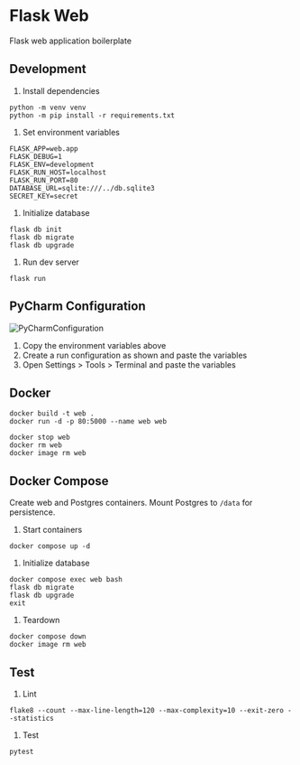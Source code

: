 # Flask Web

Flask web application boilerplate

## Development
1. Install dependencies

```
python -m venv venv
python -m pip install -r requirements.txt
```

1. Set environment variables

```
FLASK_APP=web.app
FLASK_DEBUG=1
FLASK_ENV=development
FLASK_RUN_HOST=localhost
FLASK_RUN_PORT=80
DATABASE_URL=sqlite:///../db.sqlite3
SECRET_KEY=secret
```

1. Initialize database

```
flask db init
flask db migrate
flask db upgrade
```

1. Run dev server

```
flask run
```

## PyCharm Configuration

![PyCharmConfiguration](https://i.imgur.com/9f21iNs.png)

1. Copy the environment variables above
1. Create a run configuration as shown and paste the variables
1. Open Settings > Tools > Terminal and paste the variables

## Docker
```
docker build -t web .
docker run -d -p 80:5000 --name web web

docker stop web
docker rm web
docker image rm web
```

## Docker Compose

Create web and Postgres containers. Mount Postgres to `/data` for persistence.

1. Start containers

```
docker compose up -d
```

1. Initialize database

```
docker compose exec web bash
flask db migrate
flask db upgrade
exit
```

1. Teardown

```
docker compose down
docker image rm web
```

## Test

1. Lint

```
flake8 --count --max-line-length=120 --max-complexity=10 --exit-zero --statistics
```

1. Test

```
pytest
```
